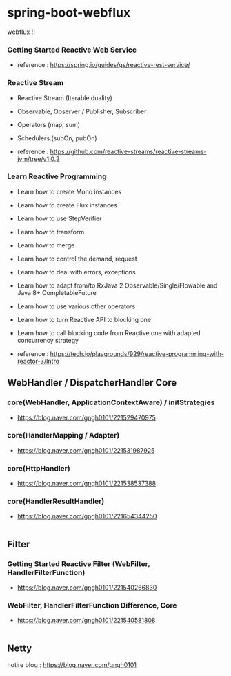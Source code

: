 # spring-boot-webflux

webflux !! 


### Getting Started Reactive Web Service

- reference : https://spring.io/guides/gs/reactive-rest-service/


### Reactive Stream 

- Reactive Stream (Iterable duality)

- Observable, Observer / Publisher, Subscriber

- Operators (map, sum)

- Schedulers (subOn, pubOn)

- reference : https://github.com/reactive-streams/reactive-streams-jvm/tree/v1.0.2

### Learn Reactive Programming

- Learn how to create Mono instances

- Learn how to create Flux instances

- Learn how to use StepVerifier

- Learn how to transform

- Learn how to merge

- Learn how to control the demand, request

- Learn how to deal with errors, exceptions

- Learn how to adapt from/to RxJava 2 Observable/Single/Flowable and Java 8+ CompletableFuture

- Learn how to use various other operators

- Learn how to turn Reactive API to blocking one

- Learn how to call blocking code from Reactive one with adapted concurrency strategy

- reference : https://tech.io/playgrounds/929/reactive-programming-with-reactor-3/Intro


## WebHandler / DispatcherHandler Core

### core(WebHandler, ApplicationContextAware) / initStrategies

- https://blog.naver.com/gngh0101/221529470975

### core(HandlerMapping / Adapter)
  
- https://blog.naver.com/gngh0101/221531987925
  
### core(HttpHandler)

- https://blog.naver.com/gngh0101/221538537388   

### core(HandlerResultHandler)

- https://blog.naver.com/gngh0101/221654344250


~~~
~~~

## Filter

### Getting Started Reactive Filter (WebFilter, HandlerFilterFunction)

- https://blog.naver.com/gngh0101/221540266830

### WebFilter, HandlerFilterFunction Difference, Core

- https://blog.naver.com/gngh0101/221540581808

```
```

## Netty


hotire blog : https://blog.naver.com/gngh0101

